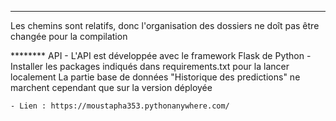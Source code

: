 **********
Les chemins sont relatifs, donc l'organisation des dossiers ne doît pas être changée
pour la compilation


******** API
	- L'API est développée avec le framework Flask de Python
	- Installer les packages indiqués dans requirements.txt pour la lancer localement
	   La partie base de données "Historique des predictions" ne marchent cependant que sur la version déployée

	- Lien : https://moustapha353.pythonanywhere.com/
